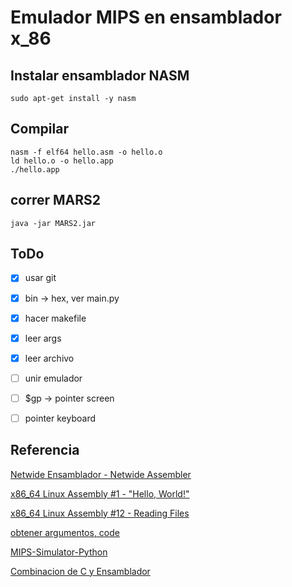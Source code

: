 #  Emulador MIPS en ensamblador x_86 


## Instalar ensamblador NASM

```shell
sudo apt-get install -y nasm
```


## Compilar

```shell
nasm -f elf64 hello.asm -o hello.o
ld hello.o -o hello.app
./hello.app
```


## correr MARS2

```shell
java -jar MARS2.jar
```


## ToDo

- [x] usar git
- [x] bin -> hex, ver main.py
- [x] hacer makefile
- [x] leer args
- [x] leer archivo
- [ ] unir emulador
- [ ] $gp -> pointer screen
- [ ] pointer keyboard


## Referencia

[Netwide Ensamblador - Netwide Assembler](https://es.qwe.wiki/wiki/Netwide_Assembler)

[x86_64 Linux Assembly #1 - "Hello, World!"](https://www.youtube.com/watch?v=VQAKkuLL31g)

[x86_64 Linux Assembly #12 - Reading Files](https://www.youtube.com/watch?v=BljOGzRP_Ws)

[obtener argumentos, code](https://gist.github.com/Gydo194/730c1775f1e05fdca6e9b0c175636f5b)

[MIPS-Simulator-Python](https://github.com/GeorgeSaman/MIPS-Simulator-Python)

[Combinacion de C y Ensamblador](https://cs.lmu.edu/~ray/notes/nasmtutorial/)

